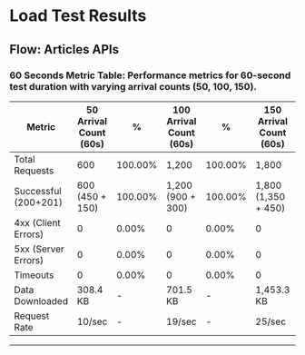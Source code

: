 # Load Test Results

## Flow: Articles APIs

### 60 Seconds Metric Table: Performance metrics for 60-second test duration with varying arrival counts (50, 100, 150).

| Metric               | 50 Arrival Count (60s) | %       | 100 Arrival Count (60s) | %       | 150 Arrival Count (60s) | %       |
| -------------------- | ---------------------- | ------- | ----------------------- | ------- | ----------------------- | ------- |
| Total Requests       | 600                    | 100.00% | 1,200                   | 100.00% | 1,800                   | 100.00% |
| Successful (200+201) | 600 (450 + 150)        | 100.00% | 1,200 (900 + 300)       | 100.00% | 1,800 (1,350 + 450)     | 100.00% |
| 4xx (Client Errors)  | 0                      | 0.00%   | 0                       | 0.00%   | 0                       | 0.00%   |
| 5xx (Server Errors)  | 0                      | 0.00%   | 0                       | 0.00%   | 0                       | 0.00%   |
| Timeouts             | 0                      | 0.00%   | 0                       | 0.00%   | 0                       | 0.00%   |
| Data Downloaded      | 308.4 KB               | -       | 701.5 KB                | -       | 1,453.3 KB              | -       |
| Request Rate         | 10/sec                 | -       | 19/sec                  | -       | 25/sec                  | -       |

---
